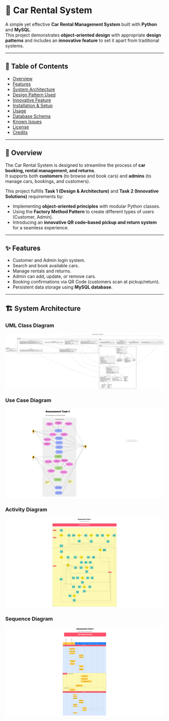 # 🚗 Car Rental System

A simple yet effective **Car Rental Management System** built with **Python** and **MySQL**.  
This project demonstrates **object-oriented design** with appropriate **design patterns** and includes an **innovative feature** to set it apart from traditional systems.  

---

## 📑 Table of Contents
- [Overview](#overview)
- [Features](#features)
- [System Architecture](#system-architecture)
- [Design Pattern Used](#design-pattern-used)
- [Innovative Feature](#innovative-feature)
- [Installation & Setup](#installation--setup)
- [Usage](#usage)
- [Database Schema](#database-schema)
- [Known Issues](#known-issues)
- [License](#license)
- [Credits](#credits)

---

## 📖 Overview
The Car Rental System is designed to streamline the process of **car booking, rental management, and returns**.  
It supports both **customers** (to browse and book cars) and **admins** (to manage cars, bookings, and customers).  

This project fulfills **Task 1 (Design & Architecture)** and **Task 2 (Innovative Solutions)** requirements by:  
- Implementing **object-oriented principles** with modular Python classes.  
- Using the **Factory Method Pattern** to create different types of users (Customer, Admin).  
- Introducing an **innovative QR code–based pickup and return system** for a seamless experience.  

---

## ✨ Features
- Customer and Admin login system.  
- Search and book available cars.  
- Manage rentals and returns.  
- Admin can add, update, or remove cars.  
- Booking confirmations via QR Code (customers scan at pickup/return).  
- Persistent data storage using **MySQL database**.  

---

## 🏗️ System Architecture

### UML Class Diagram
![UML Class Diagram](./diagrams/class-diagram.png)

### Use Case Diagram
![Use Case Diagram](./diagrams/use-case-diagram.png)

### Activity Diagram
![Activity Diagram](./diagrams/activity-diagram.png)

### Sequence Diagram
![Sequence Diagram](./diagrams/sequence-diagram.png)

